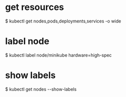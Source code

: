 # get resources
$ kubectl get nodes,pods,deployments,services -o wide

# label node
$ kubectl label node/minikube hardware=high-spec

# show labels
$ kubectl get nodes --show-labels
